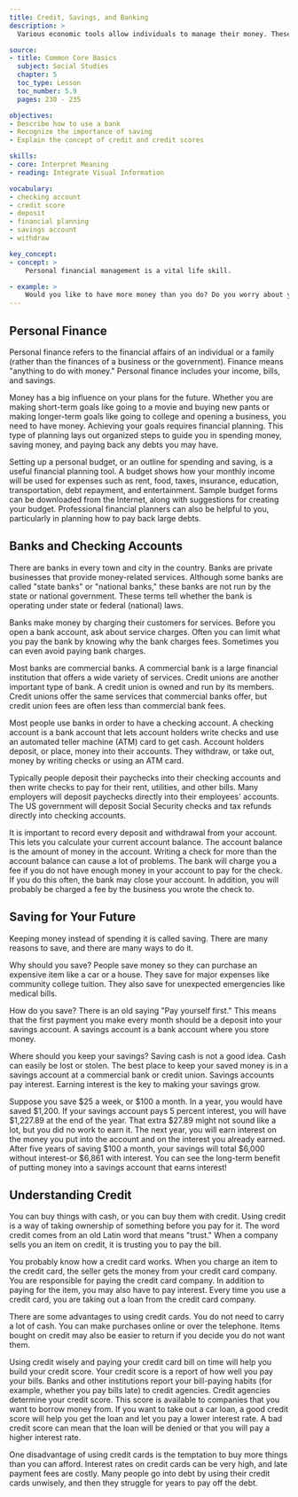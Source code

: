 ```yaml
---
title: Credit, Savings, and Banking
description: >
  Various economic tools allow individuals to manage their money. These include checking accounts, savings accounts, and credit cards.

source:
- title: Common Core Basics
  subject: Social Studies
  chapter: 5
  toc_type: Lesson
  toc_number: 5.9
  pages: 230 - 235

objectives:
- Describe how to use a bank
- Recognize the importance of saving
- Explain the concept of credit and credit scores

skills:
- core: Interpret Meaning
- reading: Integrate Visual Information

vocabulary:
- checking account
- credit score
- deposit
- financial planning
- savings account
- withdraw

key_concept:
- concept: >
    Personal financial management is a vital life skill.

- example: >
    Would you like to have more money than you do? Do you worry about your financial future? These are probably the easiest questions you will ever be asked! Of course, everyone could use more money, and no one wants to worry about the future. One key to a brighter financial future is furthering your education. Another is learning about personal finance.
---
```

## Personal Finance

Personal finance refers to the financial affairs of an individual or a family (rather than the finances of a business or the government). Finance means "anything to do with money." Personal finance includes your income, bills, and savings.

Money has a big influence on your plans for the future. Whether you are making short-term goals like going to a movie and buying new pants or making longer-term goals like going to college and opening a business, you need to have money. Achieving your goals requires financial planning. This type of planning lays out organized steps to guide you in spending money, saving money, and paying back any debts you may have.

Setting up a personal budget, or an outline for spending and saving, is a useful financial planning tool. A budget shows how your monthly income will be used for expenses such as rent, food, taxes, insurance, education, transportation, debt repayment, and entertainment. Sample budget forms can be downloaded from the Internet, along with suggestions for creating your budget. Professional financial planners can also be helpful to you, particularly in planning how to pay back large debts.

## Banks and Checking Accounts

There are banks in every town and city in the country. Banks are private businesses that provide money-related services. Although some banks are called "state banks" or "national banks," these banks are not run by the state or national government. These terms tell whether the bank is operating under state or federal (national) laws.

Banks make money by charging their customers for services. Before you open a bank account, ask about service charges. Often you can limit what you pay the bank by knowing why the bank charges fees. Sometimes you can even avoid paying bank charges.

Most banks are commercial banks. A commercial bank is a large financial institution that offers a wide variety of services. Credit unions are another important type of bank. A credit union is owned and run by its members. Credit unions offer the same services that commercial banks offer, but credit union fees are often less than commercial bank fees.

Most people use banks in order to have a checking account. A checking account is a bank account that lets account holders write checks and use an automated teller machine (ATM) card to get cash. Account holders deposit, or place, money into their accounts. They withdraw, or take out, money by writing checks or using an ATM card.

Typically people deposit their paychecks into their checking accounts and then write checks to pay for their rent, utilities, and other bills. Many employers will deposit paychecks directly into their employees' accounts. The US government will deposit Social Security checks and tax refunds directly into checking accounts.

It is important to record every deposit and withdrawal from your account. This lets you calculate your current account balance. The account balance is the amount of money in the account. Writing a check for more than the account balance can cause a lot of problems. The bank will charge you a fee if you do not have enough money in your account to pay for the check. If you do this often, the bank may close your account. In addition, you will probably be charged a fee by the business you wrote the check to.

## Saving for Your Future

Keeping money instead of spending it is called saving. There are many reasons to save, and there are many ways to do it.

Why should you save? People save money so they can purchase an expensive item like a car or a house. They save for major expenses like community college tuition. They also save for unexpected emergencies like medical bills.

How do you save? There is an old saying "Pay yourself first." This means that the first payment you make every month should be a deposit into your savings account. A savings account is a bank account where you store money.

Where should you keep your savings? Saving cash is not a good idea. Cash can easily be lost or stolen. The best place to keep your saved money is in a savings account at a commercial bank or credit union. Savings accounts pay interest. Earning interest is the key to making your savings grow.

Suppose you save $25 a week, or $100 a month. In a year, you would have saved $1,200. If your savings account pays 5 percent interest, you will have $1,227.89 at the end of the year. That extra $27.89 might not sound like a lot, but you did no work to earn it. The next year, you will earn interest on the money you put into the account and on the interest you already earned. After five years of saving $100 a month, your savings will total $6,000 without interest-or $6,861 with interest. You can see the long-term benefit of putting money into a savings account that earns interest!

## Understanding Credit

You can buy things with cash, or you can buy them with credit. Using credit is a way of taking ownership of something before you pay for it. The word credit comes from an old Latin word that means "trust." When a company sells you an item on credit, it is trusting you to pay the bill.

You probably know how a credit card works. When you charge an item to the credit card, the seller gets the money from your credit card company. You are responsible for paying the credit card company. In addition to paying for the item, you may also have to pay interest. Every time you use a credit card, you are taking out a loan from the credit card company.

There are some advantages to using credit cards. You do not need to carry a lot of cash. You can make purchases online or over the telephone. Items bought on credit may also be easier to return if you decide you do not want them.

Using credit wisely and paying your credit card bill on time will help you build your credit score. Your credit score is a report of how well you pay your bills. Banks and other institutions report your bill-paying habits (for example, whether you pay bills late) to credit agencies. Credit agencies determine your credit score. This score is available to companies that you want to borrow money from. If you want to take out a car loan, a good credit score will help you get the loan and let you pay a lower interest rate. A bad credit score can mean that the loan will be denied or that you will pay a higher interest rate.

One disadvantage of using credit cards is the temptation to buy more things than you can afford. Interest rates on credit cards can be very high, and late payment fees are costly. Many people go into debt by using their credit cards unwisely, and then they struggle for years to pay off the debt.